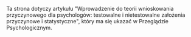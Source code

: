 Ta strona dotyczy artykułu "Wprowadzenie do teorii wnioskowania przyczynowego dla psychologów: testowalne i nietestowalne założenia przyczynowe i statystyczne", który ma się ukazać w Przeglądzie Psychologicznym.
